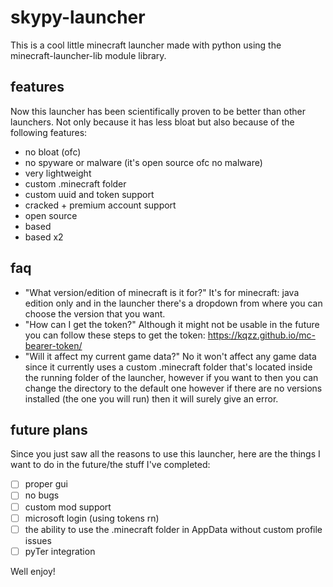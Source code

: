 # skypy-launcher
This is a cool little minecraft launcher made with python using the minecraft-launcher-lib module library.

## features
Now this launcher has been scientifically proven to be better than other launchers. Not only because it has less bloat but also because of the following features:
- no bloat (ofc)
- no spyware or malware (it's open source ofc no malware)
- very lightweight
- custom .minecraft folder
- custom uuid and token support
- cracked + premium account support
- open source
- based
- based x2

## faq
- "What version/edition of minecraft is it for?"
It's for minecraft: java edition only and in the launcher there's a dropdown from where you can choose the version that you want.
- "How can I get the token?"
Although it might not be usable in the future you can follow these steps to get the token: https://kqzz.github.io/mc-bearer-token/
- "Will it affect my current game data?"
No it won't affect any game data since it currently uses a custom .minecraft folder that's located inside the running folder of the launcher, however if you want to then you can change the directory to the default one however if there are no versions installed (the one you will run) then it will surely give an error.

## future plans
Since you just saw all the reasons to use this launcher, here are the things I want to do in the future/the stuff I've completed:
- [ ] proper gui
- [ ] no bugs
- [ ] custom mod support
- [ ] microsoft login (using tokens rn)
- [ ] the ability to use the .minecraft folder in AppData without custom profile issues
- [ ] pyTer integration

Well enjoy!

